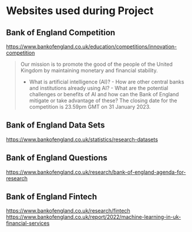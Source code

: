 # Websites used during Project
## Bank of England Competition 
https://www.bankofengland.co.uk/education/competitions/innovation-competition

> Our mission is to promote the good of the people of the United Kingdom by maintaining monetary and financial stability. 
>   - What is artificial intelligence (AI)?
    - How are other central banks and institutions already using AI?
    - What are the potential challenges or benefits of AI and how can the Bank of England mitigate or take advantage of these?
> The closing date for the competition is 23.59pm GMT on 31 January 2023.

## Bank of England Data Sets
https://www.bankofengland.co.uk/statistics/research-datasets

## Bank of England Questions 
https://www.bankofengland.co.uk/research/bank-of-england-agenda-for-research

## Bank of England Fintech 
https://www.bankofengland.co.uk/research/fintech
https://www.bankofengland.co.uk/report/2022/machine-learning-in-uk-financial-services
